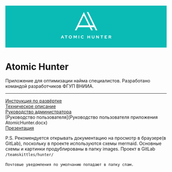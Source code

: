 ![Atomic Hunter](./images/forReadme.svg)

# Atomic Hunter
Приложение для оптимизации найма специалистов. Разработано командой разработчиков ФГУП ВНИИА.

---

[Инструкция по развёртке](DEPLOY.md)  
[Техническое описание](TECHDESCRIPTION.md)  
[Руководство администратора](ADMINISTRATION.md)  
[Руководство пользователя](Руководство пользователя приложения AtomicHunter.docx)  
[Презентация](AtomicHunterProduct.pptx)  



P.S. Рекомендуется открывать документацию на просмотр в браузере(в GitLab), поскольку в проекте используются схемы mermaid.
Основные схемы и картинки продублированы в папку images.
Проект в GitLab ```/teamskittles/hunter/```

```Почтовые уведомления по умолчанию попадают в папку спам.```